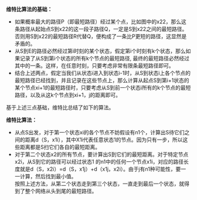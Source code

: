 **维特比算法的基础：**  
- 如果概率最大的路径P（即最短路径）经过某个点，比如图中的x22，那么这条路径从起始点S到x22的这一段子路径Q，一定是S到x22之间的最短路径。否则用S到x22的最短路径R代替Q，便构成了一条比P更短的路径，这显然是矛盾的。
- 从S到E的路径必然经过第i时刻的某个状态，假定第i个时刻有k个状态，那么如果记录了从S到第i个状态的所有k个节点的最短路径,
最终的最短路径必然经过其中的一条。这样，在任意时刻，只要考虑非常有限条最短路径即可。
- 结合上述两点，假定当我们从状态i进入到状态i-1时，从S到状态i上各个节点的最短路径已经找到，并且记录在这些节点上，那么计算从起点S到第i+1状态的某个节点xi+1的最短路径时，只要考虑从S到前一个状态i所有的k个节点的最短路径，以及从这k个节点到xi+1，j的距离即可。

基于上述三点基础，维特比总结了如下的算法。

**维特比算法：**  
- 从点S出发，对于第一个状态xi的各个节点不妨假设有n1个，计算出S待它们之间的距离d（S，x1i），其中X1i代表任意状态1的节点。因为只有一步，所以这些距离都是S扫它们各自的最短距离。
- 对于第二个状态x2的所有节点，要计算出S到它们的最短距离。对于特定节点x2i，从S到它的路径可以经过状态1 的n1中的任何一个节点x1i，对应的路径长度就是d（S，x2i）=d（S，x1j）+d（x1j，x2i）。由于j有n1种可能性，要一一计算，然后找到最小值。  
按照上述方法，从第二个状态走到第三个状态，一直走到最后一个状态，就得到了整个网络从头到尾的最短路径。


